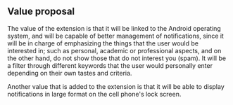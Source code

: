 ## Value proposal

The value of the extension is that it will be linked to the Android operating system, and will be capable of better management of notifications, since it will be in charge of emphasizing the things that the user would be interested in; such as personal, academic or professional aspects, and on the other hand, do not show those that do not interest you (spam). It will be a filter through different keywords that the user would personally enter depending on their own tastes and criteria.

Another value that is added to the extension is that it will be able to display notifications in large format on the cell phone's lock screen.
